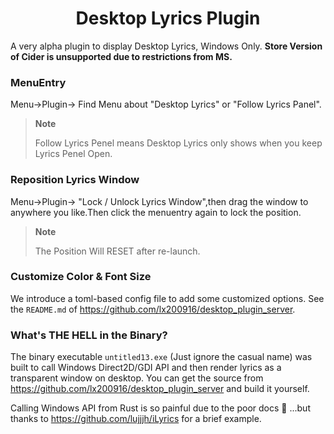 <div align="center">
  
# Desktop Lyrics Plugin
  
</div>


A very alpha plugin to display Desktop Lyrics, Windows Only. 
**Store Version of Cider is unsupported due to restrictions from MS.**


### MenuEntry

Menu->Plugin-> Find Menu about "Desktop Lyrics" or "Follow Lyrics Panel".

> **Note**
>
> Follow Lyrics Penel means Desktop Lyrics only shows when you keep Lyrics Penel Open.

### Reposition Lyrics Window
Menu->Plugin-> "Lock / Unlock Lyrics Window",then drag the window to anywhere you like.Then click the menuentry again to lock the position.

> **Note**
>
> The Position Will RESET after re-launch.
### Customize Color & Font Size 
We introduce a toml-based config file to add some customized options. See the `README.md` of https://github.com/lx200916/desktop_plugin_server.
### What's THE HELL in the Binary?

The binary executable `untitled13.exe` (Just ignore the casual name) was built to call Windows Direct2D/GDI API and then render lyrics as a transparent window on desktop. You can get the source from https://github.com/lx200916/desktop_plugin_server and build it yourself. 

Calling Windows API from Rust is so painful due to the poor docs 🤯 ...but thanks to https://github.com/lujjjh/iLyrics for a brief example.

